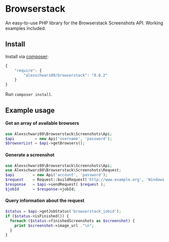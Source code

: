 Browserstack
============
An easy-to-use PHP library for the Browserstack Screenshots API. Working examples included.

## Install

Install via [composer](https://getcomposer.org):

```javascript
{
    "require": {
        "alexschwarz89/browserstack": "0.0.2"
    }
}
```

Run `composer install`.

## Example usage

#### Get an array of available browsers

```php
use Alexschwarz89\Browserstack\Screenshots\Api;
$api         = new Api('username', 'password');
$browserList = $api->getBrowsers();
```

#### Generate a screenshot
```php
use Alexschwarz89\Browserstack\Screenshots\Api;
use Alexschwarz89\Browserstack\Screenshots\Request;
$api        = new Api('account', 'password');
$request    = Request::buildRequest('http://www.example.org', 'Windows', '8.1', 'ie', '11.0');
$response   = $api->sendRequest( $request );
$jobId      = $response->jobId;
```

#### Query information about the request

```php
$status = $api->getJobStatus('browserstack_jobid');
if ($status->isFinished()) {
  foreach ($status->finishedScreenshots as $screenshot) {
    print $screenshot->image_url ."\n";
  }
}
```
